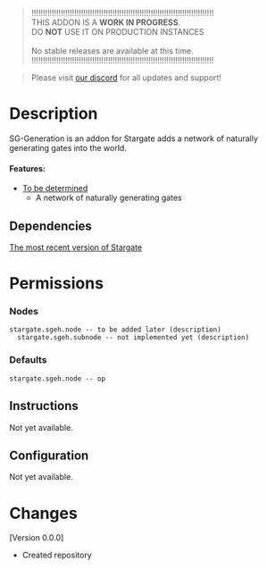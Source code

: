 > !!!!!!!!!!!!!!!!!!!!!!!!!!!!!!!!!!!!!!!!!!!!!!!!!!!!!!!!!!!!!!!!!!!!!!!!!!!!!!!!!<br>
>  THIS ADDON IS A **WORK IN PROGRESS**.<br>DO __**NOT**__ USE IT ON PRODUCTION INSTANCES<br><br>
>                              No stable releases are available at this time.<br>
> !!!!!!!!!!!!!!!!!!!!!!!!!!!!!!!!!!!!!!!!!!!!!!!!!!!!!!!!!!!!!!!!!!!!!!!!!!!!!!!!!<br>


> Please visit [our discord](https://discord.gg/mTaHuK6BVa) for all updates and support!

# Description
SG-Generation is an addon for Stargate adds a network of naturally generating gates into the world. 

#### Features:
- [To be determined](https://github.com/orgs/stargate-bukkit/projects/1)
  - A network of naturally generating gates

## Dependencies
[The most recent version of Stargate](https://www.spigotmc.org/resources/stargate.87978/)

# Permissions
### Nodes
```
stargate.sgeh.node -- to be added later (description)
  stargate.sgeh.subnode -- not implemented yet (description)
```
### Defaults
```
stargate.sgeh.node -- op
```

## Instructions
Not yet available.

## Configuration
Not yet available.


# Changes
[Version 0.0.0]
 - Created repository
